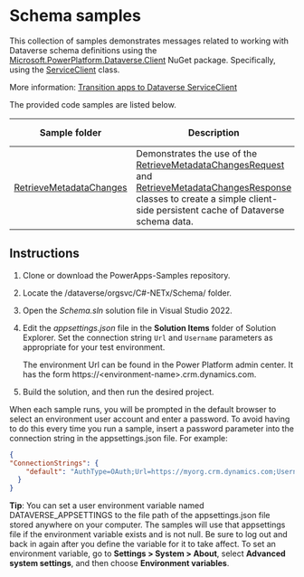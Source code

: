 # Schema samples

This collection of samples demonstrates messages related to working with Dataverse schema definitions using the [Microsoft.PowerPlatform.Dataverse.Client](https://www.nuget.org/packages/Microsoft.PowerPlatform.Dataverse.Client/) NuGet package. Specifically, using the [ServiceClient](https://docs.microsoft.com/dotnet/api/microsoft.powerplatform.dataverse.client.serviceclient) class.

More information: [Transition apps to Dataverse ServiceClient](https://docs.microsoft.com/power-apps/developer/data-platform/sdk-client-transition)

The provided code samples are listed below.

|Sample folder|Description|Build target|
|---|---|---|
|[RetrieveMetadataChanges](RetrieveMetadataChanges)|Demonstrates the use of the [RetrieveMetadataChangesRequest](https://learn.microsoft.com/en-us/dotnet/api/microsoft.xrm.sdk.messages.retrievemetadatachangesrequest) and [RetrieveMetadataChangesResponse](https://learn.microsoft.com/en-us/dotnet/api/microsoft.xrm.sdk.messages.retrievemetadatachangesresponse) classes to create a simple client-side persistent cache of Dataverse schema data.|.NET 6|


## Instructions

1. Clone or download the PowerApps-Samples repository.

1. Locate the /dataverse/orgsvc/C#-NETx/Schema/ folder.

1. Open the *Schema.sln* solution file in Visual Studio 2022.

1. Edit the *appsettings.json* file in the **Solution Items** folder of Solution Explorer. Set the connection string `Url` and `Username` parameters as appropriate for your test environment.

   The environment Url can be found in the Power Platform admin center. It has the form https://\<environment-name>.crm.dynamics.com.

1. Build the solution, and then run the desired project.

When each sample runs, you will be prompted in the default browser to select an environment user account and enter a password. To avoid having to do this every time you run a sample, insert a password parameter into the connection string in the appsettings.json file. For example:

```json
{
"ConnectionStrings": {
    "default": "AuthType=OAuth;Url=https://myorg.crm.dynamics.com;Username=someone@myorg.onmicrosoft.com;Password=mypassword;RedirectUri=http://localhost;AppId=51f81489-12ee-4a9e-aaae-a2591f45987d;LoginPrompt=Auto"
  }
}
```

**Tip**: You can set a user environment variable named DATAVERSE_APPSETTINGS to the file path of the appsettings.json file stored anywhere on your computer. The samples will use that appsettings file if the environment variable exists and is not null. Be sure to log out and back in again after you define the variable for it to take affect. To set an environment variable, go to **Settings > System > About**, select **Advanced system settings**, and then choose **Environment variables**. 

